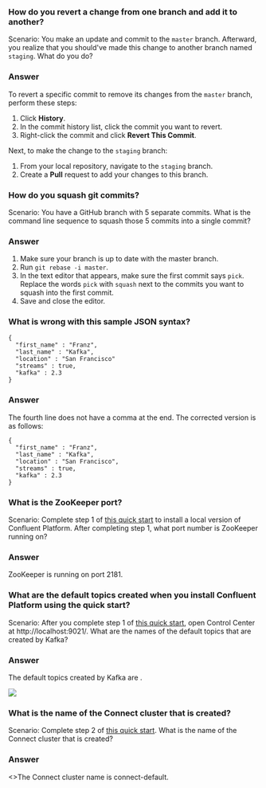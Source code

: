 ### How do you revert a change from one branch and add it to another?
Scenario: You make an update and commit to the `master` branch. Afterward, you realize that you should've made this 
change to another branch named `staging`. What do you do? 

### Answer
To revert a specific commit to remove its changes from the `master` branch, perform these steps:

1. Click **History**.
1. In the commit history list, click the commit you want to revert.
1. Right-click the commit and click **Revert This Commit**.

Next, to make the change to the `staging` branch:

1. From your local repository, navigate to the `staging` branch. 
1. Create a **Pull** request to add your changes to this branch.

### How do you squash git commits?
Scenario: You have a GitHub branch with 5 separate commits. What is the command line sequence to squash those 5 commits 
into a single commit?

### Answer
1. Make sure your branch is up to date with the master branch.
1. Run `git rebase -i master`.
1. In the text editor that appears, make sure the first commit says `pick`. Replace the words `pick` with `squash` next to the commits you want to squash into the first commit.
1. Save and close the editor.

### What is wrong with this sample JSON syntax?

```
{
  "first_name" : "Franz",
  "last_name" : "Kafka",
  "location" : "San Francisco"
  "streams" : true,
  "kafka" : 2.3 
}
```
### Answer
The fourth line does not have a comma at the end. The corrected version is as follows:

```
{
  "first_name" : "Franz",
  "last_name" : "Kafka",
  "location" : "San Francisco",
  "streams" : true,
  "kafka" : 2.3 
}
```

### What is the ZooKeeper port?

Scenario: Complete step 1 of [this quick start](https://docs.confluent.io/current/quickstart/ce-docker-quickstart.html) to 
install a local version of Confluent Platform. After completing step 1, what port number is ZooKeeper running on?

### Answer 
ZooKeeper is running on port 2181.

### What are the default topics created when you install Confluent Platform using the quick start?

Scenario: After you complete step 1 of [this quick start](https://docs.confluent.io/current/quickstart/ce-docker-quickstart.html), 
open Control Center at http://localhost:9021/. What are the names of the default topics that are created by Kafka?

### Answer
The default topics created by Kafka are .

![](/jlboothman/techwriter-takehome/questions/topics.PNG)

### What is the name of the Connect cluster that is created?

Scenario: Complete step 2 of [this quick start](https://docs.confluent.io/current/quickstart/ce-docker-quickstart.html). 
What is the name of the Connect cluster that is created?

### Answer
<<Check>>The Connect cluster name is connect-default.


